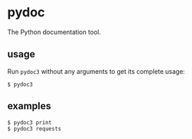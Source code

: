 # pydoc
The Python documentation tool.

## usage
Run `pydoc3` without any arguments to get its complete usage:
```
$ pydoc3
```

## examples
```
$ pydoc3 print
$ pydoc3 requests
```